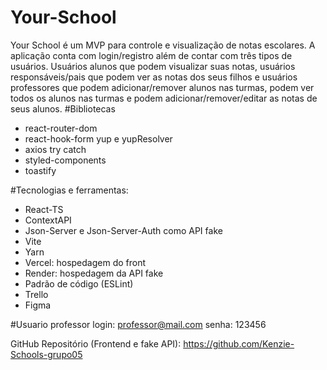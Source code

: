 # Your-School

Your School é um MVP para controle e visualização de notas escolares.
A aplicação conta com login/registro além de contar com três tipos de usuários. 
Usuários alunos que podem visualizar suas notas, usuários responsáveis/pais que podem ver as notas dos seus filhos e usuários professores que podem adicionar/remover alunos nas turmas, podem ver todos os alunos nas turmas e podem adicionar/remover/editar as notas de seus alunos.
#Bibliotecas
- react-router-dom
- react-hook-form yup e yupResolver
- axios try catch
- styled-components
- toastify

#Tecnologias e ferramentas:
- React-TS
- ContextAPI
- Json-Server e Json-Server-Auth como API fake
- Vite
- Yarn
- Vercel: hospedagem do front
- Render: hospedagem da API fake
- Padrão de código (ESLint)
- Trello
- Figma

#Usuario professor
login: professor@mail.com
senha: 123456

GitHub Repositório (Frontend e fake API): https://github.com/Kenzie-Schools-grupo05
